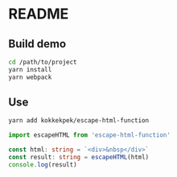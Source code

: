 # README

## Build demo
```sh
cd /path/to/project
yarn install
yarn webpack
```

## Use
```sh
yarn add kokkekpek/escape-html-function
```

```ts
import escapeHTML from 'escape-html-function'

const html: string = `<div>&nbsp</div>`
const result: string = escapeHTML(html)
console.log(result)
```